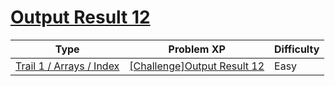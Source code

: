 # [Output Result 12](https://www.codetree.ai/trails/complete/curated-cards/challenge-reading-k201532)

|Type|Problem XP|Difficulty|
|---|---|---|
|[Trail 1 / Arrays / Index](https://www.codetree.ai/trail-info/novice-low/)|[[Challenge]Output Result 12](https://www.codetree.ai/trails/complete/curated-cards/challenge-reading-k201532/)|Easy|

